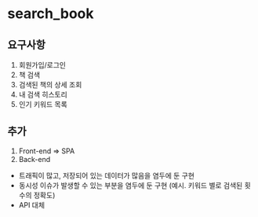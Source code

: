 # search_book

## 요구사항
1. 회원가입/로그인
2. 책 검색
3. 검색된 책의 상세 조회
4. 내 검색 히스토리
5. 인기 키워드 목록

## 추가
1. Front-end => SPA
2. Back-end
  - 트래픽이 많고, 저장되어 있는 데이터가 많음을 염두에 둔 구현
  - 동시성 이슈가 발생할 수 있는 부분을 염두에 둔 구현 (예시. 키워드 별로 검색된 횟수의 정확도)
  - API 대체
